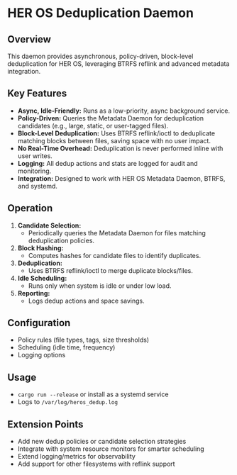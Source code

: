 # HER OS Deduplication Daemon

## Overview
This daemon provides asynchronous, policy-driven, block-level deduplication for HER OS, leveraging BTRFS reflink and advanced metadata integration.

## Key Features
- **Async, Idle-Friendly:** Runs as a low-priority, async background service.
- **Policy-Driven:** Queries the Metadata Daemon for deduplication candidates (e.g., large, static, or user-tagged files).
- **Block-Level Deduplication:** Uses BTRFS reflink/ioctl to deduplicate matching blocks between files, saving space with no user impact.
- **No Real-Time Overhead:** Deduplication is never performed inline with user writes.
- **Logging:** All dedup actions and stats are logged for audit and monitoring.
- **Integration:** Designed to work with HER OS Metadata Daemon, BTRFS, and systemd.

## Operation
1. **Candidate Selection:**
   - Periodically queries the Metadata Daemon for files matching deduplication policies.
2. **Block Hashing:**
   - Computes hashes for candidate files to identify duplicates.
3. **Deduplication:**
   - Uses BTRFS reflink/ioctl to merge duplicate blocks/files.
4. **Idle Scheduling:**
   - Runs only when system is idle or under low load.
5. **Reporting:**
   - Logs dedup actions and space savings.

## Configuration
- Policy rules (file types, tags, size thresholds)
- Scheduling (idle time, frequency)
- Logging options

## Usage
- `cargo run --release` or install as a systemd service
- Logs to `/var/log/heros_dedup.log`

## Extension Points
- Add new dedup policies or candidate selection strategies
- Integrate with system resource monitors for smarter scheduling
- Extend logging/metrics for observability
- Add support for other filesystems with reflink support 